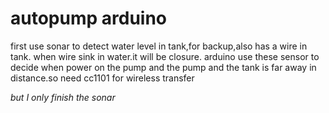 # autopump arduino

first use sonar to detect water level in tank,for backup,also has a wire in tank.
when wire sink in water.it will be closure.
arduino use these sensor to decide when power on the pump
and the pump and the tank is far away in distance.so need cc1101 for wireless transfer

*but I only finish the sonar*
